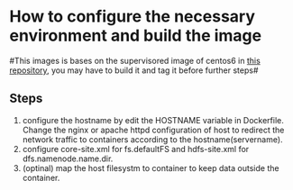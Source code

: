 How to configure the necessary environment and build the image
====================================

#This images is bases on the supervisored image of centos6 in [this repository](https://github.com/ambling/baseimage-docker), you may have to build it and tag it before further steps#

Steps
------------

1. configure the hostname by edit the HOSTNAME variable in Dockerfile. Change the nginx or apache httpd configuration of host to redirect the network traffic to containers according to the hostname(servername).
2. configure core-site.xml for fs.defaultFS and hdfs-site.xml for dfs.namenode.name.dir.
3. (optinal) map the host filesystm to container to keep data outside the container.
